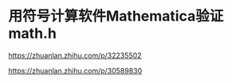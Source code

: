 









# 用符号计算软件Mathematica验证math.h









https://zhuanlan.zhihu.com/p/32235502








https://zhuanlan.zhihu.com/p/30589830



